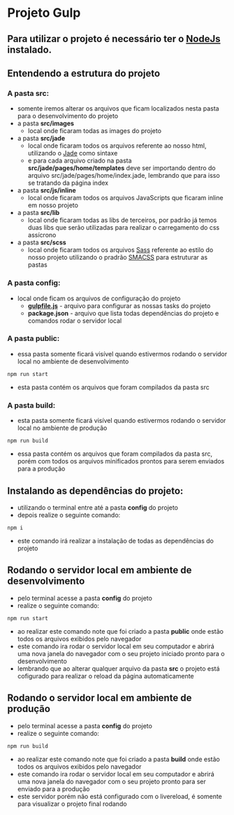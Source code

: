 # Projeto Gulp

## Para utilizar o projeto é necessário ter o [NodeJs](https://nodejs.org/en/) instalado.


## Entendendo a estrutura do projeto

### A pasta src:

- somente iremos alterar os arquivos que ficam localizados nesta pasta para o desenvolvimento do projeto
- a pasta **src/images**
  - local onde ficaram todas as images do projeto
- a pasta **src/jade**
  - local onde ficaram todos os arquivos referente ao nosso html, utilizando o [Jade](http://jade-lang.com/) como sintaxe
  - e para cada arquivo criado na pasta **src/jade/pages/home/templates** deve ser importando dentro do arquivo src/jade/pages/home/index.jade, lembrando que para isso se tratando da página index
- a pasta **src/js/inline**
  - local onde ficaram todos os arquivos JavaScripts que ficaram inline em nosso projeto
- a pasta **src/lib**
  - local onde ficaram todas as libs de terceiros, por padrão já temos duas libs que serão utilizadas para realizar o carregamento do css assícrono
- a pasta **src/scss**
  - local onde ficaram todos os arquivos [Sass](https://sass-lang.com/) referente ao estilo do nosso projeto utilizando o pradrão [SMACSS](https://smacss.com) para estruturar as pastas

### A pasta config:
- local onde ficam os arquivos de configuração do projeto
  - [**gulpfile.js**](https://gulpjs.com/) - arquivo para configurar as nossas tasks do projeto
  - **package.json** - arquivo que lista todas dependências do projeto e comandos rodar o servidor local
  
### A pasta public: 
- essa pasta somente ficará visível quando estivermos rodando o servidor local no ambiente de desenvolvimento

```
npm run start
```
- esta pasta contém os arquivos que foram compilados da pasta src


### A pasta build: 
- esta pasta somente ficará visível quando estivermos rodando o servidor local no ambiente de produção

```
npm run build
```
- essa pasta contém os arquivos que foram compilados da pasta src, porém com todos os arquivos minificados prontos para serem enviados para a produção



## Instalando as dependências do projeto:

- utilizando o terminal entre até a pasta **config** do projeto
- depois realize o seguinte comando:

```
npm i
```
- este comando irá realizar a instalação de todas as dependências do projeto



## Rodando o servidor local em ambiente de desenvolvimento

- pelo terminal acesse a pasta **config** do projeto
- realize o seguinte comando:

```
npm run start
```
- ao realizar este comando note que foi criado a pasta **public** onde estão todos os arquivos exibidos pelo navegador
- este comando ira rodar o servidor local em seu computador e abrirá uma nova janela do navegador com o seu projeto iniciado pronto para o desenvolvimento
- lembrando que ao alterar qualquer arquivo da pasta **src** o projeto está cofigurado para realizar o reload da página automaticamente



## Rodando o servidor local em ambiente de produção
- pelo terminal acesse a pasta **config** do projeto
- realize o seguinte comando:

```
npm run build
```
- ao realizar este comando note que foi criado a pasta **build** onde estão todos os arquivos exibidos pelo navegador
- este comando ira rodar o servidor local em seu computador e abrirá uma nova janela do navegador com o seu projeto pronto para ser enviado para a produção
- este servidor porém não está configurado com o livereload, é somente para visualizar o projeto final rodando
